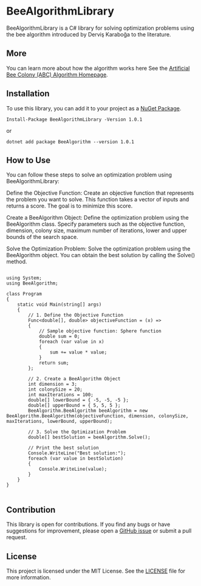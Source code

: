 

<h1>BeeAlgorithmLibrary</h1>

<p>BeeAlgorithmLibrary is a C# library for solving optimization problems using the bee algorithm introduced by Derviş Karaboğa to the literature.</p>

<h2>More</h2>
<p>You can learn more about how the algorithm works here See the <a href="https://abc.erciyes.edu.tr/">Artificial Bee Colony (ABC) Algorithm Homepage</a>.</p>
<h2>Installation</h2>

<p>To use this library, you can add it to your project as a <a href="https://www.nuget.org/packages/BeeAlgorithmLibrary">NuGet Package</a>.</p>

<pre>
<code>Install-Package BeeAlgorithmLibrary -Version 1.0.1</code></pre>
or
<pre>
<code>dotnet add package BeeAlgorithm --version 1.0.1</code>
</pre>

<h2>How to Use</h2>
You can follow these steps to solve an optimization problem using BeeAlgorithmLibrary:

Define the Objective Function: Create an objective function that represents the problem you want to solve. This function takes a vector of inputs and returns a score. The goal is to minimize this score.

Create a BeeAlgorithm Object: Define the optimization problem using the BeeAlgorithm class. Specify parameters such as the objective function, dimension, colony size, maximum number of iterations, lower and upper bounds of the search space.

Solve the Optimization Problem: Solve the optimization problem using the BeeAlgorithm object. You can obtain the best solution by calling the Solve() method.

<pre>
<code>
using System;
using BeeAlgorithm;

class Program
{
    static void Main(string[] args)
    {
        // 1. Define the Objective Function
        Func&lt;double[], double&gt; objectiveFunction = (x) =>
        {
            // Sample objective function: Sphere function
            double sum = 0;
            foreach (var value in x)
            {
                sum += value * value;
            }
            return sum;
        };

        // 2. Create a BeeAlgorithm Object
        int dimension = 3;
        int colonySize = 20;
        int maxIterations = 100;
        double[] lowerBound = { -5, -5, -5 };
        double[] upperBound = { 5, 5, 5 };
        BeeAlgorithm.BeeAlgorithm beeAlgorithm = new BeeAlgorithm.BeeAlgorithm(objectiveFunction, dimension, colonySize, maxIterations, lowerBound, upperBound);

        // 3. Solve the Optimization Problem
        double[] bestSolution = beeAlgorithm.Solve();

        // Print the best solution
        Console.WriteLine("Best solution:");
        foreach (var value in bestSolution)
        {
            Console.WriteLine(value);
        }
    }
}
</code>
</pre>

<h2>Contribution</h2>

<p>This library is open for contributions. If you find any bugs or have suggestions for improvement, please open a <a href="https://github.com/example/example/issues">GitHub issue</a> or submit a pull request.</p>

<h2>License</h2>

<p>This project is licensed under the MIT License. See the <a href="LICENSE">LICENSE</a> file for more information.</p>


